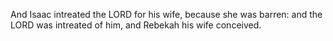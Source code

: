 And Isaac intreated the LORD for his wife, because she was barren: and the LORD was intreated of him, and Rebekah his wife conceived.
